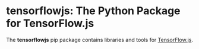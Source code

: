 # tensorflowjs: The Python Package for TensorFlow.js

The **tensorflowjs** pip package contains libraries and tools for
[TensorFlow.js](https://js.tensorflow.org).
